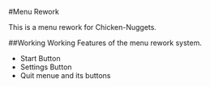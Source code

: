 #Menu Rework

This is a menu rework for Chicken-Nuggets.

##Working
Working Features of the menu rework system.

* Start Button
* Settings Button
* Quit menue and its buttons
